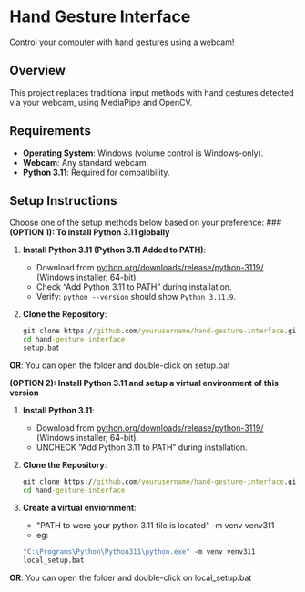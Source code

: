 # Hand Gesture Interface
Control your computer with hand gestures using a webcam!

## Overview
This project replaces traditional input methods with hand gestures detected via your webcam, using MediaPipe and OpenCV.

## Requirements
- **Operating System**: Windows (volume control is Windows-only).
- **Webcam**: Any standard webcam.
- **Python 3.11**: Required for compatibility.

## Setup Instructions
Choose one of the setup methods below based on your preference:
###**(OPTION 1): To install Python 3.11 globally**
1. **Install Python 3.11 (Python 3.11 Added to PATH)**:
   - Download from [python.org/downloads/release/python-3119/](https://www.python.org/downloads/release/python-3119/) (Windows installer, 64-bit).
   - Check “Add Python 3.11 to PATH” during installation.
   - Verify: `python --version` should show `Python 3.11.9`.

2. **Clone the Repository**:
   ```cmd
   git clone https://github.com/yourusername/hand-gesture-interface.git
   cd hand-gesture-interface
   setup.bat 
**OR**:
You can open the folder and double-click on setup.bat

**(OPTION 2): Install Python 3.11 and setup a virtual environment of this version**
1. **Install Python 3.11**:
   - Download from [python.org/downloads/release/python-3119/](https://www.python.org/downloads/release/python-3119/) (Windows installer, 64-bit).
   - UNCHECK “Add Python 3.11 to PATH” during installation.

2. **Clone the Repository**:
   ```cmd
   git clone https://github.com/yourusername/hand-gesture-interface.git
   cd hand-gesture-interface
3. **Create a virtual enviornment**:
   - "PATH to were your python 3.11 file is located" -m venv venv311
   - eg:
   ```cmd
   "C:\Programs\Python\Python311\python.exe" -m venv venv311
   local_setup.bat 
**OR**:
You can open the folder and double-click on local_setup.bat
